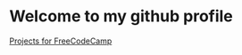  <h1>Welcome to my github profile</h1>
 
 [Projects for FreeCodeCamp](https://d-subat.github.io/codepenFCCProjects/)

